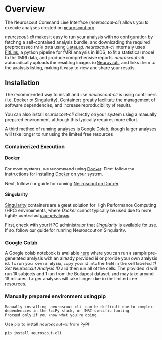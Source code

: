 # Overview

The Neuroscout Command Line Interface (_neuroscout-cli_) allows you to execute analyses created on [neuroscout.org](https://neuroscout.org).

_neuroscout-cli_ makes it easy to run your analysis with no configuration by fetching a self-contained analysis bundle, and downloading the required preprocessed fMRI data using [DataLad](https://www.datalad.org/). _neuroscout-cli_ internally uses [FitLins](https://github.com/poldracklab/fitlins), a python pipeline for fMRI analysis in BIDS, to fit a statistical model to the fMRI data, and produce comprehensive reports. _neuroscout-cli_ automatically uploads the resulting images to [Neurovault](https://www.neurovault.org/), and links them to the analysis listing, making it easy to view and share your results.

## Installation

The recommended way to install and use _neuroscout-cli_ is using containers (i.e. Docker or Singularity). Containers greatly facilitate the management of software dependencies, and increase reproducibility of results. 

You can also install _neuroscout-cli_ directly on your system using a manually prepared environment, although this typically requires more effort. 

A third method of running analyses is Google Colab, though larger analyses will take longer to run using the limited free resources.

### Containerized Execution

#### Docker

For most systems, we recommend using [Docker](https://www.docker.com/resources/what-container). First, follow the instructions for installing [Docker](https://docs.docker.com/engine/install/) on your system.

Next, follow our guide for running [Neuroscout on Docker](docker.md).

#### Singularity

[Singularity](https://sylabs.io/singularity/) containers are a great solution for High Performance Computing (HPC) environments, where _Docker_ cannot typically be used due to more tightly controlled [user privileges](https://researchcomputing.princeton.edu/support/knowledge-base/singularity).

First, check with your HPC administrator that _Singularity_ is available for use. If so, follow our guide for running [Neuroscout on Singularity](singularity.md).

### Google Colab

A Google colab notebook is available [here](https://colab.research.google.com/github/neuroscout/neuroscout-cli/blob/master/examples/Neuroscout_Colab_Demo_NoMount.ipynb) where you can run a sample pre-generated analysis with an already provided id or provide your own analysis id. To run your own analysis, copy your id into the field in the cell labelled _1) Set Neuroscout Analysis ID_ and then run all of the cells. The provided id will run 10 subjects and 1 run from the Budapest dataset, and may take around 15 minutes. Larger analyses will take longer due to the limited free resources.

### Manually prepared environment using pip

```{admonition} Danger
Manually installing _neuroscout-cli_ can be difficult due to complex dependencies in the SciPy stack, or fMRI-specific tooling. 
Proceed only if you know what you're doing.
```
Use pip to install _neuroscout-cli_ from PyPI:

    pip install neuroscout-cli